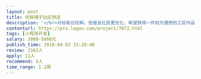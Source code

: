 ```yaml
---                
layout: post       
title: 优鲜铺子社区快送           
description: '</br>对标每日优鲜。但是会比其更优化，希望获得一件较为理想的工匠作品。</br>1.项目简介</br>做新零售的终端，通过小程序下单，然后上门送货，和盒马鲜生以及每日优鲜等类似。我们目前的团队仅有三个人，费用方面相对拮据，但是若能获得工匠级作品，除了报酬外，承诺给予股权（嘻嘻）。</br>2功能需要</br>本款产品应该实现浏览，下单，购物车，结算，预定，订单查看，个人信息管理等内容。</br></br>目前，关于产品的手写草稿已经具备，需要有一个超能力者将其做出来。</br>跪求。。。。。。。超能力者。</br>'     
contenturl: https://pro.lagou.com/project/7072.html      
tags: [小程序开发]            
salary: 3000-5000元          
publish_time: 2018-04-02 15:20:40         
review: 2162人                   
apply: 11人                   
recommend: 5人                   
time_range: 1-2周              
---                 
```


